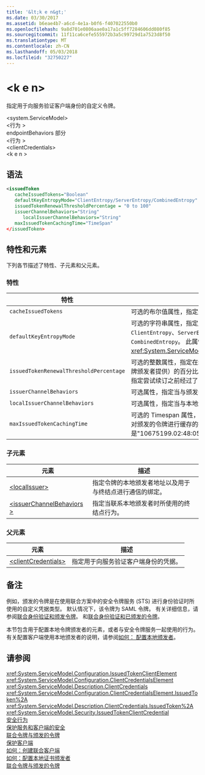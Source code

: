 ```yaml
---
title: '&lt;k e n&gt;'
ms.date: 03/30/2017
ms.assetid: b6eae4b7-a6cd-4e1a-b0f6-f407022550b0
ms.openlocfilehash: 9a8d701e0806aae0a17a1c5ff7284606dd080f85
ms.sourcegitcommit: 11f11ca6cefe555972b3a5c99729d1a7523d8f50
ms.translationtype: MT
ms.contentlocale: zh-CN
ms.lasthandoff: 05/03/2018
ms.locfileid: "32750227"
---
```

# <a name="ltissuedtokengt"></a>&lt;k e n&gt;
指定用于向服务验证客户端身份的自定义令牌。  
  
 \<system.ServiceModel>  
\<行为 >  
endpointBehaviors 部分  
\<行为 >  
\<clientCredentials>  
\<k e n >  
  
## <a name="syntax"></a>语法  
  
```xml  
<issuedToken   
   cacheIssuedTokens="Boolean"  
   defaultKeyEntropyMode="ClientEntropy/ServerEntropy/CombinedEntropy"  
   issuedTokenRenewalThresholdPercentage = "0 to 100"  
   issuerChannelBehaviors="String"  
      localIssuerChannelBehaviors="String"  
   maxIssuedTokenCachingTime="TimeSpan"  
</issuedToken>  
```  
  
## <a name="attributes-and-elements"></a>特性和元素  
 下列各节描述了特性、子元素和父元素。  
  
### <a name="attributes"></a>特性  
  
|特性|描述|  
|---------------|-----------------|  
|`cacheIssuedTokens`|可选的布尔值属性，指定是否对令牌进行缓存。 默认值为 `true`。|  
|`defaultKeyEntropyMode`|可选的字符串属性，指定用于握手操作的随机值（熵）。 这些值包括 `ClientEntropy`、`ServerEntropy` 和 `CombinedEntropy`，默认值为 `CombinedEntropy`。 此属性的类型为 <xref:System.ServiceModel.Security.SecurityKeyEntropyMode>。|  
|`issuedTokenRenewalThresholdPercentage`|可选的整数属性，指定在续订令牌之前可经过的有效时间段（由令牌颁发者提供）的百分比。 值的范围是 0 到 100。 默认值为 60，指定尝试续订之前经过了 60% 的时间。|  
|`issuerChannelBehaviors`|可选属性，指定当与颁发者进行通信时所使用的通道行为。|  
|`localIssuerChannelBehaviors`|可选属性，指定当与本地颁发者进行通信时所使用的通道行为。|  
|`maxIssuedTokenCachingTime`|可选的 Timespan 属性，指定当令牌颁发者 (STS) 未指定时间时，对颁发的令牌进行缓存的持续时间。 默认值是"10675199.02:48:05.4775807。"|  
  
### <a name="child-elements"></a>子元素  
  
|元素|描述|  
|-------------|-----------------|  
|[\<localIssuer>](../../../../../docs/framework/configure-apps/file-schema/wcf/localissuer.md)|指定令牌的本地颁发者地址以及用于与终结点进行通信的绑定。|  
|[\<issuerChannelBehaviors >](../../../../../docs/framework/configure-apps/file-schema/wcf/issuerchannelbehaviors-element.md)|指定当联系本地颁发者时所使用的终结点行为。|  
  
### <a name="parent-elements"></a>父元素  
  
|元素|描述|  
|-------------|-----------------|  
|[\<clientCredentials>](../../../../../docs/framework/configure-apps/file-schema/wcf/clientcredentials.md)|指定用于向服务验证客户端身份的凭据。|  
  
## <a name="remarks"></a>备注  
 例如，颁发的令牌是在使用联合方案中的安全令牌服务 (STS) 进行身份验证时所使用的自定义凭据类型。 默认情况下，该令牌为 SAML 令牌。 有关详细信息，请参阅[联合身份验证和颁发令牌](../../../../../docs/framework/wcf/feature-details/federation-and-issued-tokens.md)。 和[联合身份验证和已颁发的令牌](../../../../../docs/framework/wcf/feature-details/federation-and-issued-tokens.md)。  
  
 本节包含用于配置本地令牌颁发者的元素，或者与安全令牌服务一起使用的行为。 有关配置客户端使用本地颁发者的说明，请参阅[如何： 配置本地颁发者](../../../../../docs/framework/wcf/feature-details/how-to-configure-a-local-issuer.md)。  
  
## <a name="see-also"></a>请参阅  
 <xref:System.ServiceModel.Configuration.IssuedTokenClientElement>  
 <xref:System.ServiceModel.Configuration.ClientCredentialsElement>  
 <xref:System.ServiceModel.Description.ClientCredentials>  
 <xref:System.ServiceModel.Configuration.ClientCredentialsElement.IssuedToken%2A>  
 <xref:System.ServiceModel.Description.ClientCredentials.IssuedToken%2A>  
 <xref:System.ServiceModel.Security.IssuedTokenClientCredential>  
 [安全行为](../../../../../docs/framework/wcf/feature-details/security-behaviors-in-wcf.md)  
 [保护服务和客户端的安全](../../../../../docs/framework/wcf/feature-details/securing-services-and-clients.md)  
 [联合令牌与颁发的令牌](../../../../../docs/framework/wcf/feature-details/federation-and-issued-tokens.md)  
 [保护客户端](../../../../../docs/framework/wcf/securing-clients.md)  
 [如何：创建联合客户端](../../../../../docs/framework/wcf/feature-details/how-to-create-a-federated-client.md)  
 [如何：配置本地证书颁发者](../../../../../docs/framework/wcf/feature-details/how-to-configure-a-local-issuer.md)  
 [联合令牌与颁发的令牌](../../../../../docs/framework/wcf/feature-details/federation-and-issued-tokens.md)
